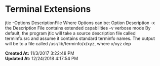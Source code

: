 # Terminal Extensions

jtic -Options DescriptionFile Where Options can be: Option Description -x the Description File contains extended capabilities -v verbose mode By default, the program jtic will take a source description file called terminfo.src and assume it contains standard terminfo names. The output will be to a file called /usr/lib/terminfo/x/xyz, where x/xyz dep  

**Created At:** 11/3/2017 3:22:48 PM  
**Updated At:** 12/24/2018 4:17:54 PM  

